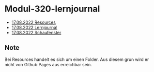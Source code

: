 # Modul-320-lernjournal
- [17.08.2022 Resources](./src/17.08.2022/)
- [17.08.2022 Lernjournal](./src/17.08.2022/lernjournal.md)
- [17.08.2022 Schaufenster](./src/17.08.2022/schaufenster.md)

## Note
Bei Resources handelt es sich um einen Folder. Aus diesem grun wird er nicht von Github Pages aus erreichbar sein.
